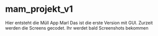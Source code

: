 # mam_projekt_v1

Hier entsteht die Müll App Marl
Das ist die erste Version mit GUI. Zurzeit werden die Screens gecodet. Ihr werdet bald Screenshots bekommen